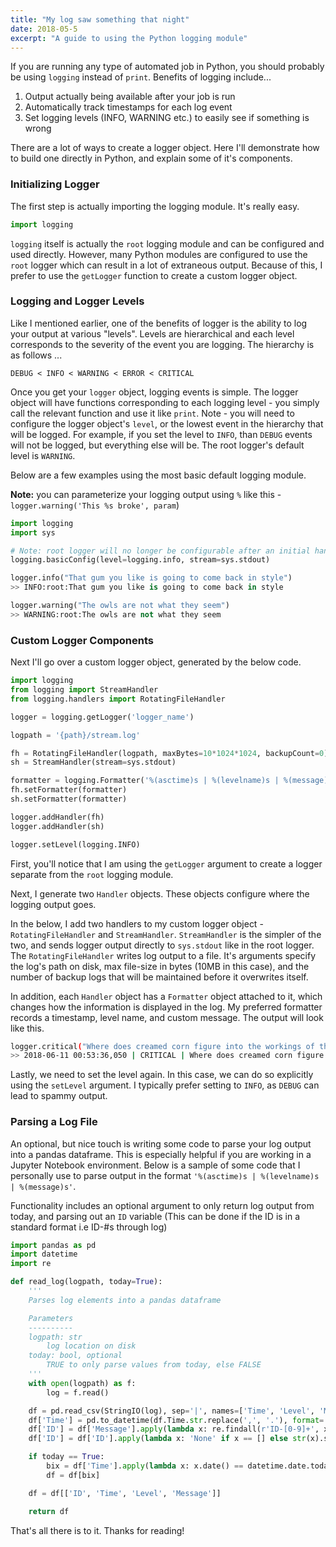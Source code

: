 ```yaml
---
title: "My log saw something that night"
date: 2018-05-5
excerpt: "A guide to using the Python logging module"
---
```

If you are running any type of automated job in Python, you should probably be using `logging` instead of `print`. Benefits of logging include...
1. Output actually being available after your job is run
2. Automatically track timestamps for each log event
3. Set logging levels (INFO, WARNING etc.) to easily see if something is wrong

There are a lot of ways to create a logger object. Here I'll demonstrate how to build one directly in Python, and explain some of it's components.

### Initializing Logger
The first step is actually importing the logging module. It's really easy.

```python
import logging
```

`logging` itself is actually the `root` logging module and can be configured and used directly. However, many Python modules are configured to use the `root` logger which can result in a lot of extraneous output. Because of this, I prefer to use the `getLogger` function to create a custom logger object.

### Logging and Logger Levels
Like I mentioned earlier, one of the benefits of logger is the ability to log your output at various "levels". Levels are hierarchical and each level corresponds to the severity of the event you are logging. The hierarchy is as follows ...

`DEBUG < INFO < WARNING < ERROR < CRITICAL`

Once you get your  `logger` object, logging events is simple. The logger object will have functions corresponding to each logging level - you simply call the relevant function and use it like `print`. Note - you will need to configure the logger object's `level`, or the lowest event in the hierarchy that will be logged. For example, if you set the level to `INFO`, than `DEBUG` events will not be logged, but everything else will be. The root logger's default level is `WARNING`.

Below are a few examples using the most basic default logging module. 

<div class="notice--info">
  <strong>Note:</strong> you can parameterize your logging output using <code>%</code> like this - <code>logger.warning('This %s broke', param</code>)
</div>

```python
import logging
import sys

# Note: root logger will no longer be configurable after an initial handler is set up!
logging.basicConfig(level=logging.info, stream=sys.stdout)

logger.info("That gum you like is going to come back in style")
>> INFO:root:That gum you like is going to come back in style

logger.warning("The owls are not what they seem")
>> WARNING:root:The owls are not what they seem
```

### Custom Logger Components
Next I'll go over a custom logger object, generated by the below code.

```python
import logging
from logging import StreamHandler
from logging.handlers import RotatingFileHandler

logger = logging.getLogger('logger_name')

logpath = '{path}/stream.log'

fh = RotatingFileHandler(logpath, maxBytes=10*1024*1024, backupCount=0)
sh = StreamHandler(stream=sys.stdout)

formatter = logging.Formatter('%(asctime)s | %(levelname)s | %(message)s')
fh.setFormatter(formatter)
sh.setFormatter(formatter)

logger.addHandler(fh)
logger.addHandler(sh)

logger.setLevel(logging.INFO)
```
First, you'll notice that I am using the `getLogger` argument to create a logger separate from the `root` logging module.

Next, I generate two `Handler` objects. These objects configure where the logging output goes.

In the below, I add two handlers to my custom logger object - `RotatingFileHandler` and `StreamHandler`. `StreamHandler` is the simpler of the two, and sends logger output directly to `sys.stdout` like in the root logger. The `RotatingFileHandler` writes log output to a file. It's arguments specify the log's path on disk, max file-size in bytes (10MB in this case), and the number of backup logs that will be maintained before it overwrites itself. 

In addition, each `Handler` object has a `Formatter` object attached to it, which changes how the information is displayed in the log. My preferred formatter records a timestamp, level name, and custom message. The output will look like this.

```bash
logger.critical("Where does creamed corn figure into the workings of the universe?")
>> 2018-06-11 00:53:36,050 | CRITICAL | Where does creamed corn figure into the workings of the universe? 
```

Lastly, we need to set the level again. In this case, we can do so explicitly using the `setLevel` argument. I typically prefer setting to `INFO`, as `DEBUG` can lead to spammy output.

### Parsing a Log File
An optional, but nice touch is writing some code to parse your log output into a pandas dataframe. This is especially helpful if you are working in a Jupyter Notebook environment. Below is a sample of some code that I personally use to parse output in the format `'%(asctime)s | %(levelname)s | %(message)s'`.

Functionality includes an optional argument to only return log output from today, and parsing out an `ID` variable (This can be done if the ID is in a standard format i.e ID-#s through log)

```python
import pandas as pd
import datetime
import re

def read_log(logpath, today=True):
    '''
    Parses log elements into a pandas dataframe

    Parameters
    ----------
    logpath: str
        log location on disk
    today: bool, optional
        TRUE to only parse values from today, else FALSE
    '''
    with open(logpath) as f:
        log = f.read()

    df = pd.read_csv(StringIO(log), sep='|', names=['Time', 'Level', 'Message'], engine='python')
    df['Time'] = pd.to_datetime(df.Time.str.replace(',', '.'), format='%Y-%m-%d %H:%M:%S.%f')
    df['ID'] = df['Message'].apply(lambda x: re.findall(r'ID-[0-9]+', x))
    df['ID'] = df['ID'].apply(lambda x: 'None' if x == [] else str(x).strip("[] | '"))

    if today == True:
        bix = df['Time'].apply(lambda x: x.date() == datetime.date.today())
        df = df[bix]

    df = df[['ID', 'Time', 'Level', 'Message']]

    return df
```

That's all there is to it. Thanks for reading!